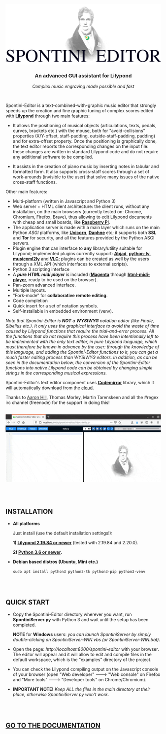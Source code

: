 <p align="center">
    <img src="documentation/images/fulllogo.svg" width="618px" alt="Spontini-Editor logo" />
</p>
<h3 align="center">An advanced GUI assistant for Lilypond</h3>
<p align="center"><i>Complex music engraving made possible and fast</i></p>
<br/>

Spontini-Editor is a text-combined-with-graphic music editor that strongly speeds up the creation and fine graphic tuning of complex scores edited with **[Lilypond](https://lilypond.org)** through two main features:

  * It allows the positioning of musical objects (articulations, texts, pedals, curves, brackets etc.) with the mouse, both for "avoid-collisions" properties (X/Y-offset, staff-padding, outside-staff-padding, padding) and for extra-offset property. Once the positioning is graphically done, the text editor reports the corresponding changes on the input file: these changes are written in standard Lilypond code and do not require any additional software to be compiled.

  * It assists in the creation of piano music by inserting notes in tabular and formatted form. It also supports cross-staff scores through a set of work-arounds (invisible to the user) that solve many issues of the native cross-staff functions.

Other main features:

  * Multi-platform (written in Javascript and Python 3)
  * Web server + HTML client architecture: the client runs, without any installation, on the main browsers (currently tested on: Chrome, Chromium, Firefox, Brave), thus allowing to edit Lilypond documents with cheap and small boards, like **[Raspberry PI](https://www.raspberrypi.org/)**.
  * The application server is made with a main layer which runs on the main Python *ASGI* platforms, like **[Uvicorn](https://www.uvicorn.org/)**, **[Daphne](https://github.com/django/daphne)** etc; it supports both **SSL** and **Tor** for security, and all the features provided by the Python ASGI servers.
  * Plugin engine that can interface to **any** library/utility suitable for Lilypond; implemented plugins currently support: **[Abjad](https://github.com/Abjad/abjad)**, **[python-ly](https://github.com/frescobaldi/python-ly)**, **[musicxml2ly](https://lilypond.org/doc/v2.21/Documentation/usage/invoking-musicxml2ly)** and **[VLC](https://www.videolan.org/vlc/index.html)**; plugins can be created as well by the users through a XML API (which interfaces to external scripts).
  * Python 3 scripting interface
  * A ***pure HTML midi player*** is included (**[Magenta](https://github.com/magenta/magenta)** through **[html-midi-player](https://github.com/cifkao/html-midi-player)**, ready to be used on the browser).
  * Pan-zoom advanced interface.
  * Multiple layouts.
  * "Fork-mode" for **collaborative remote editing**.
  * Code completion
  * Quick insert for a set of notation symbols.
  * Self-installable in embedded environment (venv).

*Note that Spontini-Editor is **NOT** a **WYSIWYG** notation editor (like Finale, Sibelius etc.). It only uses the graphical interface to avoid the waste of time caused by Lilypond functions that require the trial-and-error process. All the functions that do not require this process have been intentionally left to be implemented with the only text editor, in pure Lilypond language, which must therefore be known in advance by the user: through the knowledge of this language, and adding the Spontini-Editor functions to it, you can get a much faster editing process than WYSIWYG editors. In addition, as can be seen in the documentation below, the conversion of the Spontini-Editor functions into native Lilypond code can be obtained by changing simple strings in the corresponding musical expressions.*

Spontini-Editor's text editor component uses **[Codemirror](https://codemirror.net/)** library, which it will automatically download from the [cloud](https://cdnjs.cloudflare.com).

Thanks to [Aaron Hill](https://github.com/seraku24), Thomas Morley, Martin Tarenskeen and all the #regex irc channel (freenode) for the support in doing this!

## 
![img](documentation/images/intro.gif)
<br></br><br></br>
## INSTALLATION

* **All platforms**

    Just install (use the default installation settings!):

    **1) [Lilypond 2.19.84 or newer](http://lilypond.org/download.html)** (tested with 2.19.84 and 2.20.0).

    **2) [Python 3.6 or newer](https://www.python.org/downloads/).**

* **Debian based distros (Ubuntu, Mint etc.)**

    ``` sudo apt install python3 python3-tk python3-pip python3-venv ```
<br></br><br></br>
## QUICK START

  * Copy the Spontini-Editor directory wherever you want, run **SpontiniServer.py** with Python 3 and wait until the setup has been completed.

    **NOTE** for **Windows** users: *you can launch SpontiniServer by simply double-clicking on SpontiniServer-WIN.vbs (or SpontiniServer-WIN.bat).*

  * Open the page: *http://localhost:8000/spontini-editor* with your browser. The editor will appear and it will allow to edit and compile files in the default workspace, which is the "examples" directory of the project.

  * You can check the Lilypond compiling output on the Javascript console of your browser (open "Web developer" ---> "Web console" on Firefox and "More tools" ---> "Developer tools" on Chrome/Chromium).

  * **IMPORTANT NOTE!** *Keep ALL the files in the main directory at their place, otherwise SpontiniServer.py won't work*.
<br></br><br></br>
## [GO TO THE DOCUMENTATION](documentation/toc.md)
